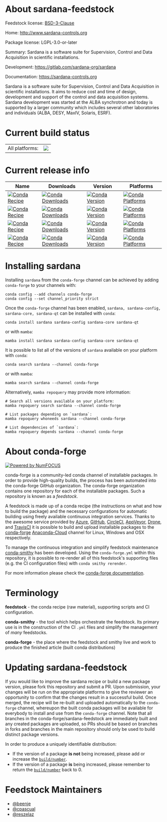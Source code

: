 About sardana-feedstock
=======================

Feedstock license: [BSD-3-Clause](https://github.com/conda-forge/sardana-feedstock/blob/main/LICENSE.txt)

Home: http://www.sardana-controls.org

Package license: LGPL-3.0-or-later

Summary: Sardana is a software suite for Supervision, Control and Data Acquisition in scientific installations.

Development: https://gitlab.com/sardana-org/sardana

Documentation: https://sardana-controls.org

Sardana is a software suite for Supervision,
Control and Data Acquisition in scientific installations.
It aims to reduce cost and time of design, development and support of
the control and data acquisition systems.
Sardana development was started at the ALBA synchrotron and today is supported
by a larger community which includes several other laboratories and individuals
(ALBA, DESY, MaxIV, Solaris, ESRF).


Current build status
====================


<table><tr><td>All platforms:</td>
    <td>
      <a href="https://dev.azure.com/conda-forge/feedstock-builds/_build/latest?definitionId=11996&branchName=main">
        <img src="https://dev.azure.com/conda-forge/feedstock-builds/_apis/build/status/sardana-feedstock?branchName=main">
      </a>
    </td>
  </tr>
</table>

Current release info
====================

| Name | Downloads | Version | Platforms |
| --- | --- | --- | --- |
| [![Conda Recipe](https://img.shields.io/badge/recipe-sardana-green.svg)](https://anaconda.org/conda-forge/sardana) | [![Conda Downloads](https://img.shields.io/conda/dn/conda-forge/sardana.svg)](https://anaconda.org/conda-forge/sardana) | [![Conda Version](https://img.shields.io/conda/vn/conda-forge/sardana.svg)](https://anaconda.org/conda-forge/sardana) | [![Conda Platforms](https://img.shields.io/conda/pn/conda-forge/sardana.svg)](https://anaconda.org/conda-forge/sardana) |
| [![Conda Recipe](https://img.shields.io/badge/recipe-sardana--config-green.svg)](https://anaconda.org/conda-forge/sardana-config) | [![Conda Downloads](https://img.shields.io/conda/dn/conda-forge/sardana-config.svg)](https://anaconda.org/conda-forge/sardana-config) | [![Conda Version](https://img.shields.io/conda/vn/conda-forge/sardana-config.svg)](https://anaconda.org/conda-forge/sardana-config) | [![Conda Platforms](https://img.shields.io/conda/pn/conda-forge/sardana-config.svg)](https://anaconda.org/conda-forge/sardana-config) |
| [![Conda Recipe](https://img.shields.io/badge/recipe-sardana--core-green.svg)](https://anaconda.org/conda-forge/sardana-core) | [![Conda Downloads](https://img.shields.io/conda/dn/conda-forge/sardana-core.svg)](https://anaconda.org/conda-forge/sardana-core) | [![Conda Version](https://img.shields.io/conda/vn/conda-forge/sardana-core.svg)](https://anaconda.org/conda-forge/sardana-core) | [![Conda Platforms](https://img.shields.io/conda/pn/conda-forge/sardana-core.svg)](https://anaconda.org/conda-forge/sardana-core) |
| [![Conda Recipe](https://img.shields.io/badge/recipe-sardana--qt-green.svg)](https://anaconda.org/conda-forge/sardana-qt) | [![Conda Downloads](https://img.shields.io/conda/dn/conda-forge/sardana-qt.svg)](https://anaconda.org/conda-forge/sardana-qt) | [![Conda Version](https://img.shields.io/conda/vn/conda-forge/sardana-qt.svg)](https://anaconda.org/conda-forge/sardana-qt) | [![Conda Platforms](https://img.shields.io/conda/pn/conda-forge/sardana-qt.svg)](https://anaconda.org/conda-forge/sardana-qt) |

Installing sardana
==================

Installing `sardana` from the `conda-forge` channel can be achieved by adding `conda-forge` to your channels with:

```
conda config --add channels conda-forge
conda config --set channel_priority strict
```

Once the `conda-forge` channel has been enabled, `sardana, sardana-config, sardana-core, sardana-qt` can be installed with `conda`:

```
conda install sardana sardana-config sardana-core sardana-qt
```

or with `mamba`:

```
mamba install sardana sardana-config sardana-core sardana-qt
```

It is possible to list all of the versions of `sardana` available on your platform with `conda`:

```
conda search sardana --channel conda-forge
```

or with `mamba`:

```
mamba search sardana --channel conda-forge
```

Alternatively, `mamba repoquery` may provide more information:

```
# Search all versions available on your platform:
mamba repoquery search sardana --channel conda-forge

# List packages depending on `sardana`:
mamba repoquery whoneeds sardana --channel conda-forge

# List dependencies of `sardana`:
mamba repoquery depends sardana --channel conda-forge
```


About conda-forge
=================

[![Powered by
NumFOCUS](https://img.shields.io/badge/powered%20by-NumFOCUS-orange.svg?style=flat&colorA=E1523D&colorB=007D8A)](https://numfocus.org)

conda-forge is a community-led conda channel of installable packages.
In order to provide high-quality builds, the process has been automated into the
conda-forge GitHub organization. The conda-forge organization contains one repository
for each of the installable packages. Such a repository is known as a *feedstock*.

A feedstock is made up of a conda recipe (the instructions on what and how to build
the package) and the necessary configurations for automatic building using freely
available continuous integration services. Thanks to the awesome service provided by
[Azure](https://azure.microsoft.com/en-us/services/devops/), [GitHub](https://github.com/),
[CircleCI](https://circleci.com/), [AppVeyor](https://www.appveyor.com/),
[Drone](https://cloud.drone.io/welcome), and [TravisCI](https://travis-ci.com/)
it is possible to build and upload installable packages to the
[conda-forge](https://anaconda.org/conda-forge) [Anaconda-Cloud](https://anaconda.org/)
channel for Linux, Windows and OSX respectively.

To manage the continuous integration and simplify feedstock maintenance
[conda-smithy](https://github.com/conda-forge/conda-smithy) has been developed.
Using the ``conda-forge.yml`` within this repository, it is possible to re-render all of
this feedstock's supporting files (e.g. the CI configuration files) with ``conda smithy rerender``.

For more information please check the [conda-forge documentation](https://conda-forge.org/docs/).

Terminology
===========

**feedstock** - the conda recipe (raw material), supporting scripts and CI configuration.

**conda-smithy** - the tool which helps orchestrate the feedstock.
                   Its primary use is in the construction of the CI ``.yml`` files
                   and simplify the management of *many* feedstocks.

**conda-forge** - the place where the feedstock and smithy live and work to
                  produce the finished article (built conda distributions)


Updating sardana-feedstock
==========================

If you would like to improve the sardana recipe or build a new
package version, please fork this repository and submit a PR. Upon submission,
your changes will be run on the appropriate platforms to give the reviewer an
opportunity to confirm that the changes result in a successful build. Once
merged, the recipe will be re-built and uploaded automatically to the
`conda-forge` channel, whereupon the built conda packages will be available for
everybody to install and use from the `conda-forge` channel.
Note that all branches in the conda-forge/sardana-feedstock are
immediately built and any created packages are uploaded, so PRs should be based
on branches in forks and branches in the main repository should only be used to
build distinct package versions.

In order to produce a uniquely identifiable distribution:
 * If the version of a package **is not** being increased, please add or increase
   the [``build/number``](https://docs.conda.io/projects/conda-build/en/latest/resources/define-metadata.html#build-number-and-string).
 * If the version of a package **is** being increased, please remember to return
   the [``build/number``](https://docs.conda.io/projects/conda-build/en/latest/resources/define-metadata.html#build-number-and-string)
   back to 0.

Feedstock Maintainers
=====================

* [@beenje](https://github.com/beenje/)
* [@cpascual](https://github.com/cpascual/)
* [@reszelaz](https://github.com/reszelaz/)

